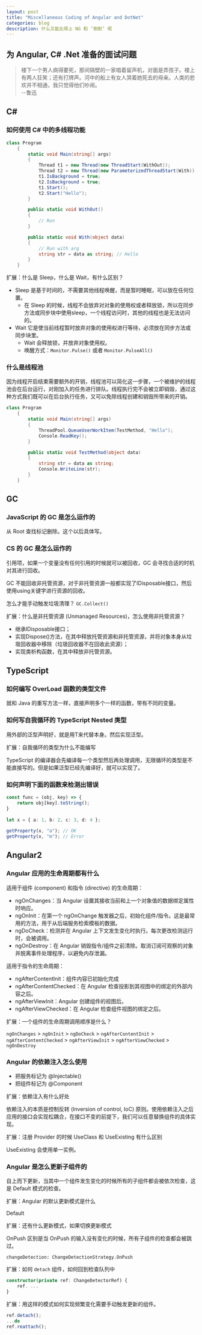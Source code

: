 ```yaml
---
layout: post
title: "Miscellaneous Coding of Angular and DotNet"
categories: blog
description: 什么又能比得上 NG 和 ‘倒耐’ 呢
---
```


## 为 Angular, C# .Net 准备的面试问题

> 楼下一个男人病得要死，那间隔壁的一家唱着留声机，对面是弄孩子。楼上有两人狂笑；还有打牌声。河中的船上有女人哭着她死去的母亲。人类的悲欢并不相通，我只觉得他们吵闹。  
> --鲁迅

## C#

### 如何使用 C# 中的多线程功能

```cs
class Program
    {
        static void Main(string[] args)
        {
            Thread t1 = new Thread(new ThreadStart(WithOut));
            Thread t2 = new Thread(new ParameterizedThreadStart(With));
            t1.IsBackground = true;
            t2.IsBackground = true;
            t1.Start();
            t2.Start("Hello");
        }

        public static void WithOut()
        {
            // Run
        }

        public static void With(object data)
        {
            // Run with arg
            string str = data as string; // Hello
        }
    } 
```

扩展：什么是 Sleep，什么是 Wait，有什么区别？

- Sleep 是基于时间的，不需要其他线程唤醒，而是暂时睡眠，可以放在任何位置。
  - 在 Sleep 的时候，线程不会放弃对对象的使用权或者释放锁，所以在同步方法或同步块中使用sleep，一个线程访问时，其他的线程也是无法访问的。
- Wait 它是使当前线程暂时放弃对象的使用权进行等待，必须放在同步方法或同步块里。
  - Wait 会释放锁，并放弃对象使用权。
  - 唤醒方式：`Monitor.Pulse()` 或者 `Monitor.PulseAll()`

### 什么是线程池

因为线程开启结束需要额外的开销，线程池可以简化这一步骤，一个被维护的线程池会在后台运行，对刚加入的任务进行排队。线程执行完不会被立即销毁，通过这种方式我们既可以在后台执行任务，又可以免除线程创建和销毁所带来的开销。

```cs
class Program
    {
        static void Main(string[] args)
        {
            ThreadPool.QueueUserWorkItem(TestMethod, "Hello");
            Console.ReadKey();
        }

        public static void TestMethod(object data)
        {
            string str = data as string;
            Console.WriteLine(str);
        }
    }
```

## GC

### JavaScript 的 GC 是怎么运作的

从 Root 查找标记删除。这个以后具体写。

### CS 的 GC 是怎么运作的

引用项，如果一个变量没有任何引用的时候就可以被回收，GC 会寻找合适的时机对其进行回收。

GC 不能回收非托管资源，对于非托管资源一般都实现了IDisposable接口，然后使用using关键字进行资源的回收。

怎么才能手动触发垃圾清理？ `GC.Collect()`

扩展：什么是非托管资源 (Unmanaged Resources)，怎么使用非托管资源？

- 继承IDisposable接口；
- 实现Dispose()方法，在其中释放托管资源和非托管资源，并将对象本身从垃圾回收器中移除（垃圾回收器不在回收此资源）；
- 实现类析构函数，在其中释放非托管资源。

## TypeScript

### 如何编写 OverLoad 函数的类型文件

就和 Java 的重写方法一样，直接声明多个一样的函数，带有不同的变量。

### 如何写自我循环的 TypeScript Nested 类型

用外部的泛型声明好，就是用T来代替本身。然后实现泛型。

扩展：自我循环的类型为什么不能编写

TypeScript 的编译器会先编译每一个类型然后再处理调用，无限循环的类型是不能直接写的。但是如果泛型已经先编译好，就可以实现了。

### 如何声明下面的函数来检测出错误

```ts
const func = (obj, key) => {
    return obj[key].toString();
}
 
let x = { a: 1, b: 2, c: 3, d: 4 };
 
getProperty(x, "a"); // OK
getProperty(x, "m"); // Error
```

## Angular2

### Angular 应用的生命周期都有什么

适用于组件 (component) 和指令 (directive) 的生命周期：

- ngOnChanges：当 Angular 设置其接收当前和上一个对象值的数据绑定属性时响应。
- ngOnInit：在第一个 ngOnChange 触发器之后，初始化组件/指令。这是最常用的方法，用于从后端服务检索模板的数据。
- ngDoCheck：检测并在 Angular 上下文发生变化时执行。每次更改检测运行时，会被调用。
- ngOnDestroy：在 Angular 销毁指令/组件之前清除。取消订阅可观察的对象并脱离事件处理程序，以避免内存泄漏。

适用于指令的生命周期：

- ngAfterContentInit：组件内容已初始化完成
- ngAfterContentChecked：在 Angular 检查投影到其视图中的绑定的外部内容之后。
- ngAfterViewInit：Angular 创建组件的视图后。
- ngAfterViewChecked：在 Angular 检查组件视图的绑定之后。

扩展：一个组件的生命周期调用顺序是什么？

`ngOnChanges` > `ngOnInit` > `ngDoCheck` > `ngAfterContentInit` > `ngAfterContentChecked` > `ngAfterViewInit` > `ngAfterViewChecked` > `ngOnDestroy`

### Angular 的依赖注入怎么使用

- 把服务标记为 @Injectable()
- 把组件标记为 @Component

扩展：依赖注入有什么好处

依赖注入的本质是控制反转 (Inversion of control, IoC) 原则。使用依赖注入之后应用的接口会实现松耦合，在接口不变的前提下，我们可以任意替换组件的具体实现。

扩展：注册 Provider 的时候 UseClass 和 UseExisting 有什么区别

UseExisting 会使用单一实例。

### Angular 是怎么更新子组件的

自上而下更新，当其中一个组件发生变化的时候所有的子组件都会被依次检查，这是 Default 模式的检查。

扩展：Angular 的默认更新模式是什么

Default

扩展：还有什么更新模式，如果切换更新模式

OnPush 区别是当 OnPush 的输入没有变化的时候，所有子组件的检查都会被跳过。

`changeDetection: ChangeDetectionStrategy.OnPush`

扩展：如何 `detach` 组件，如何回到检查队列中

```ts
constructor(private ref: ChangeDetectorRef) {
    ref. ...
}
```

扩展：用这样的模式如何实现频繁变化需要手动触发更新的组件。

```ts
ref.detach();
...do
ref.reattach();
```
